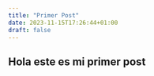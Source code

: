 ```yaml
---
title: "Primer Post"
date: 2023-11-15T17:26:44+01:00
draft: false
---
```


## Hola este es mi primer post
